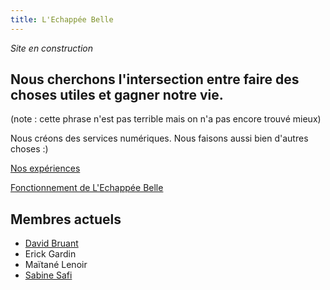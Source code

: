 ```yaml
---
title: L'Echappée Belle
---
```


*Site en construction*

## Nous cherchons l'intersection entre faire des choses utiles et gagner notre vie. 
(note : cette phrase n'est pas terrible mais on n'a pas encore trouvé mieux)

Nous créons des services numériques. Nous faisons aussi bien d'autres choses :)

[Nos expériences](nos-experiences)

[Fonctionnement de L'Echappée Belle](fonctionnement)


## Membres actuels

- [David Bruant](https://eldritch.cafe/@davidbruant)
- Erick Gardin
- Maïtané Lenoir
- [Sabine Safi](https://www.linkedin.com/in/sabinesafi/)
